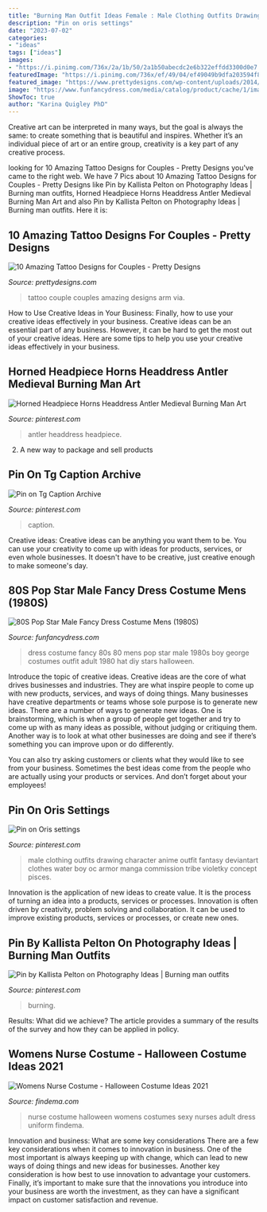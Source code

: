 ```yaml
---
title: "Burning Man Outfit Ideas Female : Male Clothing Outfits Drawing Character Anime Outfit Fantasy Deviantart Clothes Water Boy Oc Armor Manga Commission Tribe Violetky Concept Pisces"
description: "Pin on oris settings"
date: "2023-07-02"
categories:
- "ideas"
tags: ["ideas"]
images:
- "https://i.pinimg.com/736x/2a/1b/50/2a1b50abecdc2e6b322effdd3300d0e7.jpg"
featuredImage: "https://i.pinimg.com/736x/ef/49/04/ef49049b9dfa203594f874b0fa2f7716.jpg"
featured_image: "https://www.prettydesigns.com/wp-content/uploads/2014/09/Couple-Arm-Tattoo.jpg"
image: "https://www.funfancydress.com/media/catalog/product/cache/1/image/1200x/040ec09b1e35df139433887a97daa66f/F/U/FUN2395.jpg"
ShowToc: true
author: "Karina Quigley PhD"
---
```



Creative art can be interpreted in many ways, but the goal is always the same: to create something that is beautiful and inspires. Whether it’s an individual piece of art or an entire group, creativity is a key part of any creative process.

	

		
looking for 10 Amazing Tattoo Designs for Couples - Pretty Designs you've came to the right web. We have 7 Pics about 10 Amazing Tattoo Designs for Couples - Pretty Designs like Pin by Kallista Pelton on Photography Ideas | Burning man outfits, Horned Headpiece Horns Headdress Antler Medieval Burning Man Art and also Pin by Kallista Pelton on Photography Ideas | Burning man outfits. Here it is:
		
    
## 10 Amazing Tattoo Designs For Couples - Pretty Designs

<img loading=lazy src="https://www.prettydesigns.com/wp-content/uploads/2014/09/Couple-Arm-Tattoo.jpg" onerror="this.onerror=null;this.src='https://tse1.mm.bing.net/th?id=OIP.Q_k2jblee4qROHXjclJj8AAAAA&amp;pid=15.1';" alt="10 Amazing Tattoo Designs for Couples - Pretty Designs">

_Source: prettydesigns.com_

>tattoo couple couples amazing designs arm via. 

	

How to Use Creative Ideas in Your Business: Finally, how to use your creative ideas effectively in your business.
Creative ideas can be an essential part of any business. However, it can be hard to get the most out of your creative ideas. Here are some tips to help you use your creative ideas effectively in your business.

    
## Horned Headpiece Horns Headdress Antler Medieval Burning Man Art

<img loading=lazy src="https://i.pinimg.com/736x/2a/1b/50/2a1b50abecdc2e6b322effdd3300d0e7.jpg" onerror="this.onerror=null;this.src='https://tse3.mm.bing.net/th?id=OIP.s2Y9eDxJsKrr4PFRAo0VOQHaJ3&amp;pid=15.1';" alt="Horned Headpiece Horns Headdress Antler Medieval Burning Man Art">

_Source: pinterest.com_

>antler headdress headpiece. 

	

2. A new way to package and sell products

    
## Pin On Tg Caption Archive

<img loading=lazy src="https://i.pinimg.com/736x/ef/49/04/ef49049b9dfa203594f874b0fa2f7716.jpg" onerror="this.onerror=null;this.src='https://tse3.mm.bing.net/th?id=OIP.0Ter0-znCGYbvNldxzXRRgHaFj&amp;pid=15.1';" alt="Pin on Tg Caption Archive">

_Source: pinterest.com_

>caption. 

	

Creative ideas:
Creative ideas can be anything you want them to be. You can use your creativity to come up with ideas for products, services, or even whole businesses. It doesn't have to be creative, just creative enough to make someone's day.

    
## 80S Pop Star Male Fancy Dress Costume Mens (1980S)

<img loading=lazy src="https://www.funfancydress.com/media/catalog/product/cache/1/image/1200x/040ec09b1e35df139433887a97daa66f/F/U/FUN2395.jpg" onerror="this.onerror=null;this.src='https://tse2.mm.bing.net/th?id=OIP.MbKeYkk1zRGlUrPfY1g0MgHaPf&amp;pid=15.1';" alt="80S Pop Star Male Fancy Dress Costume Mens (1980S)">

_Source: funfancydress.com_

>dress costume fancy 80s 80 mens pop star male 1980s boy george costumes outfit adult 1980 hat diy stars halloween. 

	

Introduce the topic of creative ideas.
Creative ideas are the core of what drives businesses and industries. They are what inspire people to come up with new products, services, and ways of doing things. Many businesses have creative departments or teams whose sole purpose is to generate new ideas.
There are a number of ways to generate new ideas. One is brainstorming, which is when a group of people get together and try to come up with as many ideas as possible, without judging or critiquing them. Another way is to look at what other businesses are doing and see if there’s something you can improve upon or do differently.

You can also try asking customers or clients what they would like to see from your business. Sometimes the best ideas come from the people who are actually using your products or services. And don’t forget about your employees!

    
## Pin On Oris Settings

<img loading=lazy src="https://i.pinimg.com/736x/90/06/16/90061666896670b03a7307349d6cea81--armor-clothing-male-clothing.jpg" onerror="this.onerror=null;this.src='https://tse4.mm.bing.net/th?id=OIP.hmb5WR7bHGsJ99C2N4oHPQHaKe&amp;pid=15.1';" alt="Pin on Oris settings">

_Source: pinterest.com_

>male clothing outfits drawing character anime outfit fantasy deviantart clothes water boy oc armor manga commission tribe violetky concept pisces. 

	

Innovation is the application of new ideas to create value. It is the process of turning an idea into a products, services or processes. Innovation is often driven by creativity, problem solving and collaboration. It can be used to improve existing products, services or processes, or create new ones.

    
## Pin By Kallista Pelton On Photography Ideas | Burning Man Outfits

<img loading=lazy src="https://i.pinimg.com/originals/00/f6/20/00f620ae0592215fce4e08dc69205dd1.jpg" onerror="this.onerror=null;this.src='https://tse4.mm.bing.net/th?id=OIP.RVw1tZkwyX7TrndkoIZ1XQHaKn&amp;pid=15.1';" alt="Pin by Kallista Pelton on Photography Ideas | Burning man outfits">

_Source: pinterest.com_

>burning. 

	

Results: What did we achieve?
The article provides a summary of the results of the survey and how they can be applied in policy.

    
## Womens Nurse Costume - Halloween Costume Ideas 2021

<img loading=lazy src="https://findema.com/wp-content/uploads/2014/10/halloween_20142483.jpg" onerror="this.onerror=null;this.src='https://tse2.mm.bing.net/th?id=OIP.-RGFeCUA_0nX0E3Z1GovxgHaKl&amp;pid=15.1';" alt="Womens Nurse Costume - Halloween Costume Ideas 2021">

_Source: findema.com_

>nurse costume halloween womens costumes sexy nurses adult dress uniform findema. 

	

Innovation and business: What are some key considerations
There are a few key considerations when it comes to innovation in business. One of the most important is always keeping up with change, which can lead to new ways of doing things and new ideas for businesses. Another key consideration is how best to use innovation to advantage your customers. Finally, it’s important to make sure that the innovations you introduce into your business are worth the investment, as they can have a significant impact on customer satisfaction and revenue.

